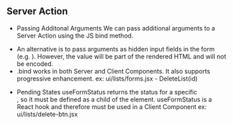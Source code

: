 ## Server Action

-   Passing Additonal Arguments
    We can pass additional arguments to a Server Action using the JS bind method.

*   An alternative is to pass arguments as hidden input fields in the form (e.g. <input type="hidden" name="userId" value={userId} />). However, the value will be part of the rendered HTML and will not be encoded.
*   .bind works in both Server and Client Components. It also supports progressive enhancement.
    ex: ui/lists/forms.jsx - DeleteList(id)

-   Pending States
    useFormStatus returns the status for a specific <form>, so it must be defined as a child of the <form> element.
    useFormStatus is a React hook and therefore must be used in a Client Component
    ex: ui/lists/delete-btn.jsx
